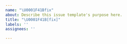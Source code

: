 ```yaml
---
name: "\U0001F41Bfix"
about: Describe this issue template's purpose here.
title: "\U0001F41B[fix]"
labels: ''
assignees: ''

---
```



